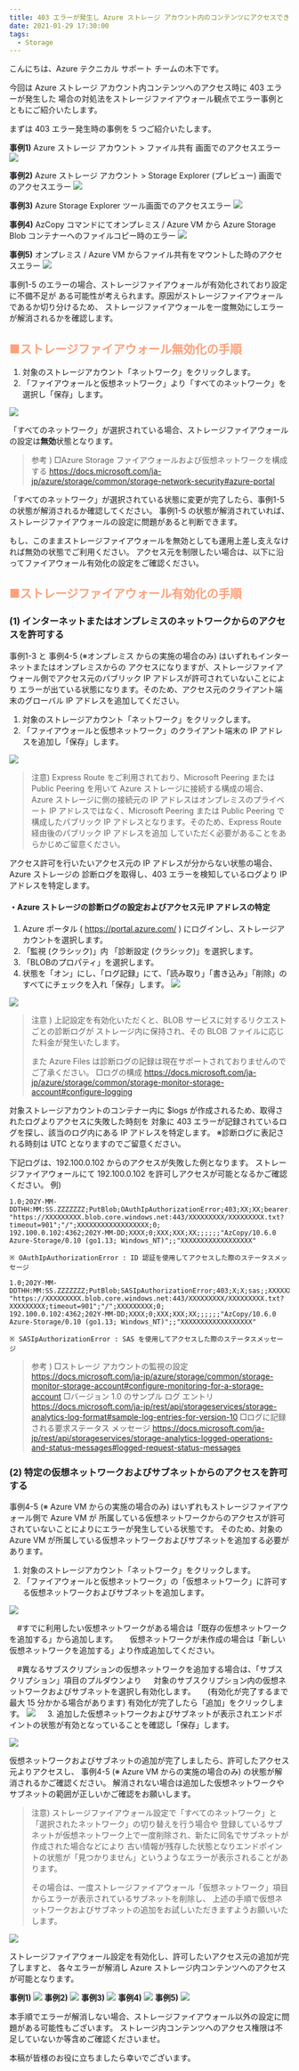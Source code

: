 ```yaml
---
title: 403 エラーが発生し Azure ストレージ アカウント内のコンテンツにアクセスできない
date: 2021-01-29 17:30:00
tags:
  - Storage
---
```


こんにちは、Azure テクニカル サポート チームの木下です。


今回は Azure ストレージ アカウント内コンテンツへのアクセス時に 403 エラーが発生した
場合の対処法をストレージファイアウォール観点でエラー事例とともにご紹介いたします。


<!-- more -->

まずは 403 エラー発生時の事例を 5 つご紹介いたします。

**事例1)**
Azure ストレージ アカウント > ファイル共有 画面でのアクセスエラー
![](storageFirewall-403Error/Storage01.png)

**事例2)**
Azure ストレージ アカウント > Storage Explorer (プレビュー) 画面でのアクセスエラー
![](storageFirewall-403Error/Storage02.png)

**事例3)**
Azure Storage Explorer ツール画面でのアクセスエラー
![](storageFirewall-403Error/Storage03.png)

**事例4)**
AzCopy コマンドにてオンプレミス / Azure VM から Azure Storage Blob コンテナーへのファイルコピー時のエラー
![](storageFirewall-403Error/Storage04.png)

**事例5)**
オンプレミス / Azure VM からファイル共有をマウントした時のアクセスエラー
![](storageFirewall-403Error/Storage05.png)


事例1-5 のエラーの場合、ストレージファイアウォールが有効化されており設定に不備不足が
ある可能性が考えられます。原因がストレージファイアウォールであるか切り分けるため、
ストレージファイアウォールを一度無効にしエラーが解消されるかを確認します。

<font color="LightSalmon">

## ■ストレージファイアウォール無効化の手順
</font>

1. 対象のストレージアカウント「ネットワーク」をクリックします。
2. 「ファイアウォールと仮想ネットワーク」より「すべてのネットワーク」を選択し「保存」します。

![](storageFirewall-403Error/Storage06.png)

「すべてのネットワーク」が選択されている場合、ストレージファイアウォールの設定は<b>無効</b>状態となります。
>参考 )
>□Azure Storage ファイアウォールおよび仮想ネットワークを構成する
>https://docs.microsoft.com/ja-jp/azure/storage/common/storage-network-security#azure-portal

「すべてのネットワーク」が選択されている状態に変更が完了したら、事例1-5 の状態が解消されるか確認してください。
事例1-5 の状態が解消されていれば、ストレージファイアウォールの設定に問題があると判断できます。

もし、このままストレージファイアウォールを無効としても運用上差し支えなければ無効の状態でご利用ください。
アクセス元を制限したい場合は、以下に沿ってファイアウォール有効化の設定をご確認ください。

<font color="LightSalmon">

## ■ストレージファイアウォール有効化の手順
</font>

### (1) インターネットまたはオンプレミスのネットワークからのアクセスを許可する

事例1-3 と 事例4-5 (※オンプレミス からの実施の場合のみ) はいずれもインターネットまたはオンプレミスからの
アクセスになりますが、ストレージファイアウォール側でアクセス元のパブリック IP アドレスが許可されていないことにより
エラーが出ている状態になります。そのため、アクセス元のクライアント端末のグローバル IP アドレスを追加してください。

1. 対象のストレージアカウント「ネットワーク」をクリックします。
2. 「ファイアウォールと仮想ネットワーク」のクライアント端末の IP アドレスを追加し「保存」します。

![](storageFirewall-403Error/Storage10.png)

>注意)
>Express Route をご利用されており、Microsoft Peering または Public Peering を用いて Azure ストレージに接続する構成の場合、
>Azure ストレージに側の接続元の IP アドレスはオンプレミスのプライベート IP アドレスではなく、Microsoft Peering または 
>Public Peering で構成したパブリック IP アドレスとなります。そのため、Express Route 経由後のパブリック IP アドレスを追加
>していただく必要があることをあらかじめご留意ください。

アクセス許可を行いたいアクセス元の IP アドレスが分からない状態の場合、Azure ストレージの
診断ログを取得し、403 エラーを検知しているログより IP アドレスを特定します。

#### ・Azure ストレージの診断ログの設定およびアクセス元 IP アドレスの特定

1. Azure ポータル ( https://portal.azure.com/ ) にログインし、ストレージアカウントを選択します。
2. 「監視 (クラシック)」内 「診断設定 (クラシック)」を選択します。
3. 「BLOBのプロパティ」を選択します。
4. 状態を「オン」にし、「ログ記録」にて、「読み取り」「書き込み」「削除」のすべてにチェックを入れ「保存」します。
![](storageFirewall-403Error/Storage16.png)

![](storageFirewall-403Error/Storage17.png)

>注意 ) 
>上記設定を有効化いただくと、BLOB サービスに対するリクエストごとの診断ログが
>ストレージ内に保持され、その BLOB ファイルに応じた料金が発生いたします。
>
>また Azure Files は診断ログの記録は現在サポートされておりませんのでご了承ください。
>□ログの構成
>https://docs.microsoft.com/ja-jp/azure/storage/common/storage-monitor-storage-account#configure-logging

対象ストレージアカウントのコンテナー内に $logs が作成されるため、取得されたログよりアクセスに失敗した時刻を
対象に 403 エラーが記録されているログを探し、該当のログ内にある IP アドレスを特定します。
※診断ログに表記される時刻は UTC となりますのでご留意ください。

下記ログは、192.100.0.102 からのアクセスが失敗した例となります。
ストレージファイアウォールにて 192.100.0.102 を許可しアクセスが可能となるかご確認ください。
例)
```shell
1.0;202Y-MM-DDTHH:MM:SS.ZZZZZZZ;PutBlob;OAuthIpAuthorizationError;403;XX;XX;bearer;XXXXXXXXX;XXXXXXXXX;blob;
"https://XXXXXXXXX.blob.core.windows.net:443/XXXXXXXXX/XXXXXXXXX.txt?timeout=901";"/";XXXXXXXXXXXXXXXXXX;0;
192.100.0.102:4362;202Y-MM-DD;XXXX;0;XXX;XXX;XX;;;;;;"AzCopy/10.6.0 Azure-Storage/0.10 (go1.13; Windows_NT)";;"XXXXXXXXXXXXXXXXXX"

※ OAuthIpAuthorizationError : ID 認証を使用してアクセスした際のステータスメッセージ
```
```shell
1.0;202Y-MM-DDTHH:MM:SS.ZZZZZZZ;PutBlob;SASIpAuthorizationError;403;X;X;sas;;XXXXXXXXX;blob;
"https://XXXXXXXXX.blob.core.windows.net:443/XXXXXXXXX/XXXXXXXXX.txt?XXXXXXXXX;timeout=901";"/";XXXXXXXXX;0;
192.100.0.102:4362;202Y-MM-DD;XXXX;0;XXX;XXX;XX;;;;;;"AzCopy/10.6.0 Azure-Storage/0.10 (go1.13; Windows_NT)";;"XXXXXXXXXXXXXXXXXX"

※ SASIpAuthorizationError : SAS を使用してアクセスした際のステータスメッセージ
```

>参考 ) 
>□ストレージ アカウントの監視の設定
>https://docs.microsoft.com/ja-jp/azure/storage/common/storage-monitor-storage-account#configure-monitoring-for-a-storage-account
>□バージョン 1.0 のサンプル ログ エントリ
>https://docs.microsoft.com/ja-jp/rest/api/storageservices/storage-analytics-log-format#sample-log-entries-for-version-10
>□ログに記録される要求ステータス メッセージ
>https://docs.microsoft.com/ja-jp/rest/api/storageservices/storage-analytics-logged-operations-and-status-messages#logged-request-status-messages

### (2) 特定の仮想ネットワークおよびサブネットからのアクセスを許可する

事例4-5 (※ Azure VM からの実施の場合のみ) はいずれもストレージファイアウォール側で Azure VM が
所属している仮想ネットワークからのアクセスが許可されていないことによりにエラーが発生している状態です。
そのため、対象の Azure VM が所属している仮想ネットワークおよびサブネットを追加する必要があります。

1. 対象のストレージアカウント「ネットワーク」をクリックします。
2. 「ファイアウォールと仮想ネットワーク」の「仮想ネットワーク」に許可する仮想ネットワークおよびサブネットを追加します。

![](storageFirewall-403Error/Storage07.png)

　#すでに利用したい仮想ネットワークがある場合は「既存の仮想ネットワークを追加する」から追加します。
　 仮想ネットワークが未作成の場合は「新しい仮想ネットワークを追加する」より作成追加してください。

　#異なるサブスクリプションの仮想ネットワークを追加する場合は、「サブスクリプション」項目のプルダウンより
　 対象のサブスクリプション内の仮想ネットワークおよびサブネットを選択し有効化します。
　 (有効化が完了するまで最大 15 分かかる場合があります) 有効化が完了したら「追加」をクリックします。
![](storageFirewall-403Error/Storage18.png)
　 
3. 追加した仮想ネットワークおよびサブネットが表示されエンドポイントの状態が有効となっていることを確認し「保存」します。

![](storageFirewall-403Error/Storage08.png)

仮想ネットワークおよびサブネットの追加が完了しましたら、許可したアクセス元よりアクセスし、
事例4-5  (※ Azure VM からの実施の場合のみ) の状態が解消されるかご確認ください。
解消されない場合は追加した仮想ネットワークやサブネットの範囲が正しいかご確認をお願いします。

>注意)
>ストレージファイアウォール設定で「すべてのネットワーク」と「選択されたネットワーク」の切り替えを行う場合や
>登録しているサブネットが仮想ネットワーク上で一度削除され、新たに同名でサブネットが作成された場合などにより
>古い情報が残存した状態となりエンドポイントの状態が「見つかりません」というようなエラーが表示されることがあります。
>
>その場合は、一度ストレージファイアウォール「仮想ネットワーク」項目からエラーが表示されているサブネットを削除し、
>上述の手順で仮想ネットワークおよびサブネットの追加をお試しいただきますようお願いいたします。

![](storageFirewall-403Error/Storage09.png)

ストレージファイアウォール設定を有効化し、許可したいアクセス元の追加が完了しますと、
各々エラーが解消し Azure ストレージ内コンテンツへのアクセスが可能となります。

**事例1)**
![](storageFirewall-403Error/Storage11.png)
**事例2)**
![](storageFirewall-403Error/Storage12.png)
**事例3)**
![](storageFirewall-403Error/Storage13.png)
**事例4)**
![](storageFirewall-403Error/Storage14.png)
**事例5)**
![](storageFirewall-403Error/Storage15.png)

本手順でエラーが解消しない場合、ストレージファイアウォール以外の設定に問題がある可能性もございます。
ストレージ内コンテンツへのアクセス権限は不足していないか等含めご確認くださいませ。

本稿が皆様のお役に立ちましたら幸いでございます。
